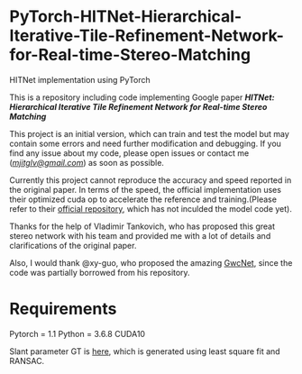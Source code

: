 # PyTorch-HITNet-Hierarchical-Iterative-Tile-Refinement-Network-for-Real-time-Stereo-Matching
HITNet implementation using PyTorch

This is a repository including code implementing Google paper ***HITNet: Hierarchical Iterative Tile Refinement Network for Real-time Stereo Matching***

This project is an initial version, which can train and test the model but may contain some errors and need further modification and debugging. If you find any issue about my code, please open issues or contact me (*mjitglv@gmail.com*) as soon as possible. 

Currently this project cannot reproduce the accuracy and speed reported in the original paper. In terms of the speed, the official implementation uses their optimized cuda op to accelerate the reference and training.(Please refer to their [official repository](https://github.com/googleresearch/google-research/tree/master/hitnet), which has not inculded the model code yet). 

Thanks for the help of Vladimir Tankovich, who has proposed this great stereo network with his team and provided me with a lot of details and clarifications of the original paper.

Also, I would thank @xy-guo, who proposed the amazing [GwcNet](https://github.com/xy-guo/GwcNet), since the code was partially borrowed from his repository.

# Requirements
Pytorch = 1.1
Python = 3.6.8
CUDA10

Slant parameter GT is [here](https://drive.google.com/file/d/1om_4PvIBF_Z-sIZL3JAO8GuTX9tIsvK7/view?usp=sharing), which is generated using least square fit and RANSAC.
